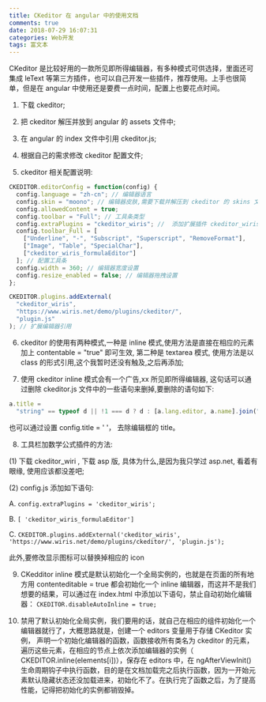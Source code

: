 ```yaml
---
title: CKeditor 在 angular 中的使用文档
comments: true
date: 2018-07-29 16:07:31
categories: Web开发
tags: 富文本
---
```


CKeditor 是比较好用的一款所见即所得编辑器，有多种模式可供选择，里面还可集成 leText 等第三方插件，也可以自己开发一些插件，推荐使用。上手也很简单，但是在 angular 中使用还是要费一点时间，配置上也要花点时间。

<!--more-->

1. 下载 ckeditor;

2. 把 ckeditor 解压并放到 angular 的 assets 文件中;

3. 在 angular 的 index 文件中引用 ckeditor.js;

4. 根据自己的需求修改 ckeditor 配置文件;

5. ckeditor 相关配置说明:

```js
CKEDITOR.editorConfig = function(config) {
  config.language = "zh-cn"; // 编辑器语言
  config.skin = "moono"; // 编辑器皮肤,需要下载并解压到 ckeditor 的 skins 文件夹下
  config.allowedContent = true;
  config.toolbar = "Full"; // 工具条类型
  config.extraPlugins = "ckeditor_wiris"; //  添加扩展插件 ckeditor_wiris
  config.toolbar_Full = [
    ["Underline", "-", "Subscript", "Superscript", "RemoveFormat"],
    ["Image", "Table", "SpecialChar"],
    ["ckeditor_wiris_formulaEditor"]
  ]; // 配置工具条
  config.width = 360; // 编辑器宽度设置
  config.resize_enabled = false; // 编辑器拖拽设置
};

CKEDITOR.plugins.addExternal(
  "ckeditor_wiris",
  "https://www.wiris.net/demo/plugins/ckeditor/",
  "plugin.js"
); // 扩展编辑器引用
```

6. ckeditor 的使用有两种模式,一种是 inline 模式,使用方法是直接在相应的元素加上 contentable = "true" 即可生效, 第二种是 textarea 模式, 使用方法是以 class 的形式引用,这个我暂时还没有触及,之后再添加;

7. 使用 ckeditor inline 模式会有一个广告,xx 所见即所得编辑器, 这句话可以通过删除 ckeditor.js 文件中的一些语句来删掉,要删除的语句如下:

```js
a.title =
  "string" == typeof d || !1 === d ? d : [a.lang.editor, a.name].join(", ");
```

也可以通过设置 config.title = ' '， 去除编辑框的 title。

8. 工具栏加数学公式插件的方法:

(1) 下载 ckeditor_wiri , 下载 asp 版, 具体为什么,是因为我只学过 asp.net, 看着有眼缘, 使用应该都没差吧;

(2) config.js 添加如下语句:

A. `config.extraPlugins = 'ckeditor_wiris';`

B. `[ 'ckeditor_wiris_formulaEditor']`

C. `CKEDITOR.plugins.addExternal('ckeditor_wiris', 'https://www.wiris.net/demo/plugins/ckeditor/', 'plugin.js');`

此外,要修改显示图标可以替换掉相应的 icon

9. CKedditor inline 模式是默认初始化一个全局实例的，也就是在页面的所有地方用 contenteditable = true 都会初始化一个 inline 编辑器，而这并不是我们想要的结果，可以通过在 index.html 中添加以下语句，禁止自动初始化编辑器： `CKEDITOR.disableAutoInline = true;`

10. 禁用了默认初始化全局实例，我们要用的话，就自己在相应的组件初始化一个编辑器就行了，大概思路就是，创建一个 editors 变量用于存储 CKeditor 实例， 声明一个初始化编辑器的函数，函数接收所有类名为 ckeditor 的元素，遍历这些元素，在相应的节点上依次添加编辑器的实例（
    CKEDITOR.inline(elements[i])），保存在 editors 中，在 ngAfterViewInit() 生命周期钩子中执行函数，目的是在文档加载完之后执行函数，因为一开始元素默认隐藏状态还没加载进来，初始化不了。在执行完了函数之后，为了提高性能，记得把初始化的实例都销毁掉。
